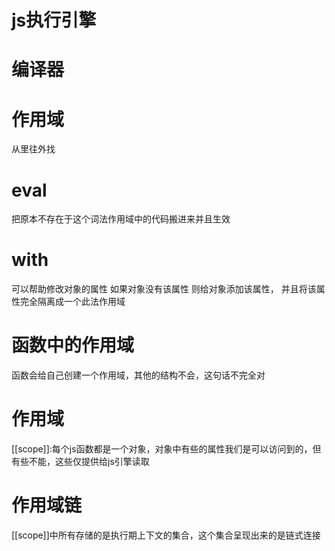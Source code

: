 # js执行引擎

# 编译器

# 作用域
 从里往外找

# eval
 把原本不存在于这个词法作用域中的代码搬进来并且生效

# with
 可以帮助修改对象的属性 如果对象没有该属性 则给对象添加该属性，
 并且将该属性完全隔离成一个此法作用域

# 函数中的作用域
 函数会给自己创建一个作用域，其他的结构不会，这句话不完全对

# 作用域
[[scope]]:每个js函数都是一个对象，对象中有些的属性我们是可以访问到的，但有些不能，这些仅提供给js引擎读取

# 作用域链
[[scope]]中所有存储的是执行期上下文的集合，这个集合呈现出来的是链式连接